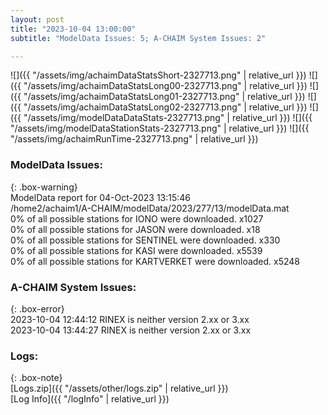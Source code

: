 ```yaml
---
layout: post
title: "2023-10-04 13:00:00"
subtitle: "ModelData Issues: 5; A-CHAIM System Issues: 2"

---
```


![]({{ "/assets/img/achaimDataStatsShort-2327713.png" | relative_url }})
![]({{ "/assets/img/achaimDataStatsLong00-2327713.png" | relative_url }})
![]({{ "/assets/img/achaimDataStatsLong01-2327713.png" | relative_url }})
![]({{ "/assets/img/achaimDataStatsLong02-2327713.png" | relative_url }})
![]({{ "/assets/img/modelDataDataStats-2327713.png" | relative_url }})
![]({{ "/assets/img/modelDataStationStats-2327713.png" | relative_url }})
![]({{ "/assets/img/achaimRunTime-2327713.png" | relative_url }})


### ModelData Issues:  
  
{: .box-warning}  
 ModelData report for 04-Oct-2023 13:15:46   
 /home2/achaim1/A-CHAIM/modelData/2023/277/13/modelData.mat   
 0% of all possible stations for IONO were downloaded. x1027   
 0% of all possible stations for JASON were downloaded. x18   
 0% of all possible stations for SENTINEL were downloaded. x330   
 0% of all possible stations for KASI were downloaded. x5539   
 0% of all possible stations for KARTVERKET were downloaded. x5248   
  
### A-CHAIM System Issues:  
  
{: .box-error}  
2023-10-04 12:44:12 RINEX is neither version 2.xx or 3.xx  
2023-10-04 13:44:27 RINEX is neither version 2.xx or 3.xx  

### Logs:  
  
{: .box-note}  
[Logs.zip]({{ "/assets/other/logs.zip" | relative_url }})  
[Log Info]({{ "/logInfo" | relative_url }})  
